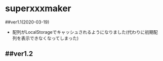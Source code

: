 # superxxxmaker

##ver1.1(2020-03-19)
 - 配列がLocalStorageでキャッシュされるようになりました(代わりに初期配列を表示できなくなってしまった)
 
##ver1.2
 - 

